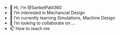 - 👋 Hi, I’m @SanketPatil360
- 👀 I’m interested in Mechancial Design
- 🌱 I’m currently learning Simulations, Machine Design
- 💞️ I’m looking to collaborate on ...
- 📫 How to reach me 

<!---
SanketPatil360/SanketPatil360 is a ✨ special ✨ repository because its `README.md` (this file) appears on your GitHub profile.
You can click the Preview link to take a look at your changes.
--->
